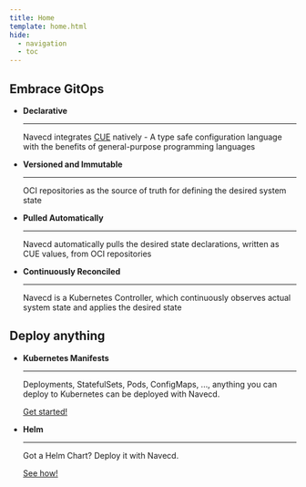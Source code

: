 ```yaml
---
title: Home
template: home.html
hide:
  - navigation
  - toc
---
```

## Embrace GitOps
<div class="grid cards" markdown>

-   __Declarative__

    ---

    Navecd integrates [CUE](https://cuelang.org/) natively - A type safe configuration language with the benefits of general-purpose programming languages

-   __Versioned and Immutable__

    ---

    OCI repositories as the source of truth for defining the desired system state

-   __Pulled Automatically__

    ---

    Navecd automatically pulls the desired state declarations, written as CUE values, from OCI repositories

-   __Continuously Reconciled__

    ---

    Navecd is a Kubernetes Controller, which continuously observes actual system state and applies the desired state

</div>

## Deploy anything
<div class="grid cards" markdown>

-   __Kubernetes Manifests__

    ---

    Deployments, StatefulSets, Pods, ConfigMaps, ..., anything you can deploy to Kubernetes can be deployed with Navecd.

    [Get started!](documentation/getting-started/installation.md)

-   __Helm__

    ---

    Got a Helm Chart? Deploy it with Navecd.

    [See how!](documentation/features/helm.md)

</div>
